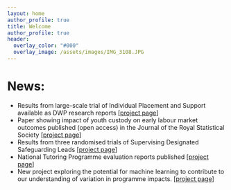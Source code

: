 ```yaml
---
layout: home
author_profile: true
title: Welcome
author_profile: true
header:
  overlay_color: "#000"
  overlay_image: /assets/images/IMG_3108.JPG
---
```

# News:
- Results from large-scale trial of Individual Placement and Support available as DWP research reports [[project page](evaluation-of-IPS)]
- Paper showing impact of youth custody on early labour market outcomes published (open access) in the Journal of the Royal Statistical Society [[project page](education-youth-custody-and-employment)]
- Results from three randomised trials of Supervising Designated Safeguarding Leads [[project page](supervision-of-DSL-in-primary-schools)]
- National Tutoring Programme evaluation reports published [[project page](evaluation-of-national-tuition-partners)]
- New project exploring the potential for machine learning to contribute to our understanding of variation in programme impacts. [[project page](machine-learning-and-impact-heterogeneity)]
